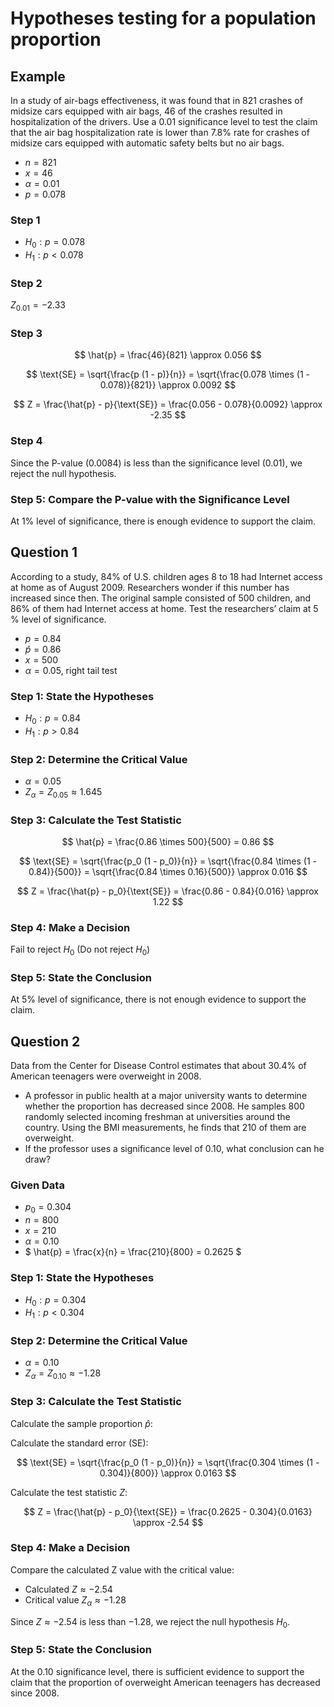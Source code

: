 # Hypotheses testing for a population proportion

## Example

In a study of air-bags effectiveness, it was found that in 821 crashes of
midsize cars equipped with air bags, 46 of the crashes resulted in
hospitalization of the drivers. Use a 0.01 significance level to test the
claim that the air bag hospitalization rate is lower than 7.8% rate for
crashes of midsize cars equipped with automatic safety belts but no air
bags.

- $n = 821$
- $x = 46$
- $\alpha = 0.01$
- $p = 0.078$

### Step 1

- $H_0: p = 0.078$
- $H_1: p < 0.078$

### Step 2

$Z_{0.01} = -2.33$

### Step 3

$$ \hat{p} = \frac{46}{821} \approx 0.056 $$

$$ \text{SE} = \sqrt{\frac{p (1 - p)}{n}} = \sqrt{\frac{0.078 \times (1 - 0.078)}{821}} \approx 0.0092 $$

$$ Z = \frac{\hat{p} - p}{\text{SE}} = \frac{0.056 - 0.078}{0.0092} \approx -2.35 $$

### Step 4

Since the P-value (0.0084) is less than the significance level (0.01), we reject the null hypothesis.

### Step 5: Compare the P-value with the Significance Level

At 1% level of significance, there is enough evidence to support the claim.

## Question 1

According to a study, 84% of U.S. children ages 8 to 18 had Internet
access at home as of August 2009. Researchers wonder if this number
has increased since then. The original sample consisted of 500 children,
and 86% of them had Internet access at home. Test the researchers’
claim at 5 % level of significance.

- $p = 0.84$
- $\hat{p} = 0.86$
- $x = 500$
- $\alpha = 0.05$, right tail test

### Step 1: State the Hypotheses

- $H_0: p = 0.84$
- $H_1: p > 0.84$

### Step 2: Determine the Critical Value

- $\alpha = 0.05$
- $Z_{\alpha} = Z_{0.05} \approx 1.645$

### Step 3: Calculate the Test Statistic

$$ \hat{p} = \frac{0.86 \times 500}{500} = 0.86 $$

$$ \text{SE} = \sqrt{\frac{p_0 (1 - p_0)}{n}} = \sqrt{\frac{0.84 \times (1 - 0.84)}{500}} = \sqrt{\frac{0.84 \times 0.16}{500}} \approx 0.016 $$

$$ Z = \frac{\hat{p} - p_0}{\text{SE}} = \frac{0.86 - 0.84}{0.016} \approx 1.22 $$

### Step 4: Make a Decision

Fail to reject $H_0$ (Do not reject $H_0$)

### Step 5: State the Conclusion

At 5% level of significance, there is not enough evidence to support the claim.

## Question 2

Data from the Center for Disease Control estimates that about 30.4%
of American teenagers were overweight in 2008.

- A professor in public health at a major university wants to determine
whether the proportion has decreased since 2008. He samples 800
randomly selected incoming freshman at universities around the
country. Using the BMI measurements, he finds that 210 of them are
overweight.
- If the professor uses a significance level of 0.10, what conclusion can he
draw?

### Given Data

- $p_0 = 0.304$
- $n = 800$
- $x = 210$
- $\alpha = 0.10$
- $ \hat{p} = \frac{x}{n} = \frac{210}{800} = 0.2625 $

### Step 1: State the Hypotheses

- $H_0: p = 0.304$
- $H_1: p < 0.304$

### Step 2: Determine the Critical Value

- $\alpha = 0.10$
- $Z_{\alpha} = Z_{0.10} \approx -1.28$

### Step 3: Calculate the Test Statistic

Calculate the sample proportion $\hat{p}$:



Calculate the standard error (SE):

$$ \text{SE} = \sqrt{\frac{p_0 (1 - p_0)}{n}} = \sqrt{\frac{0.304 \times (1 - 0.304)}{800}} \approx 0.0163 $$

Calculate the test statistic $Z$:

$$ Z = \frac{\hat{p} - p_0}{\text{SE}} = \frac{0.2625 - 0.304}{0.0163} \approx -2.54 $$

### Step 4: Make a Decision

Compare the calculated Z value with the critical value:

- Calculated $Z \approx -2.54$
- Critical value $Z_{\alpha} \approx -1.28$

Since $Z \approx -2.54$ is less than $-1.28$, we reject the null hypothesis $H_0$.

### Step 5: State the Conclusion

At the 0.10 significance level, there is sufficient evidence to support the claim that the proportion of overweight American teenagers has decreased since 2008.
